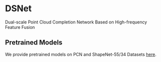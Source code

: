 # DSNet
Dual-scale Point Cloud Completion Network Based on High-frequency Feature Fusion

## Pretrained Models
We provide pretrained models on PCN and ShapeNet-55/34 Datasets [here](https://pan.baidu.com/s/1hEsDRHlmj9jpqZYNBqi15A?pwd=tgc7 ).
